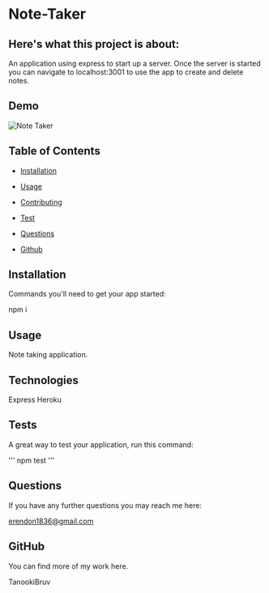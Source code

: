 # Note-Taker
  
  
  ## Here's what this project is about:
  
  An application using express to start up a server. Once the server is started you can navigate to localhost:3001 to use the app to create and delete notes.

  ## Demo

  ![Note Taker](https://user-images.githubusercontent.com/82492356/136674665-17c37dd8-e102-49c0-9959-e0492ee69c36.gif)

  ## Table of Contents
    
  * [Installation](#installation)

  * [Usage](#usage)
  
  * [Contributing](#contributing)

  * [Test](#test)

  * [Questions](#questions)

  * [Github](#github)

  ## Installation

  Commands you'll need to get your app started:
  
  npm i

  ## Usage
  
  Note taking application.

  

  ## Technologies
  
  Express
  Heroku


  ## Tests

  A great way to test your application, run this command:
  
  '''
  npm test
  '''

  ## Questions

  If you have any further questions you may reach me here:
  
  erendon1836@gmail.com
  
  ## GitHub

  You can find more of my work here.
  
  TanookiBruv
